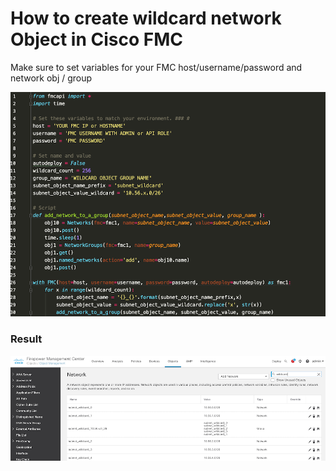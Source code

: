 

# How to create wildcard network Object in Cisco FMC

Make sure to set variables for your FMC host/username/password and network obj / group

![image](./images/Screenshot1.png)
<br/>

### Result
![image](./images/Screenshot2.png)
<br/>